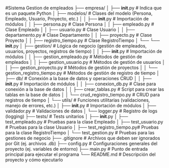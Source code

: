 #Sistema Gestion de empleados 
├── empresa/
│   ├── __init__.py            # Indica que es un paquete Python
│   ├── modelos/               # Clases del modelo (Persona, Empleado, Usuario, Proyecto, etc.)
│   │   ├── __init__.py        # Importación de módulos
│   │   ├── persona.py         # Clase Persona
│   │   ├── empleado.py        # Clase Empleado
│   │   ├── usuario.py         # Clase Usuario
│   │   ├── departamento.py    # Clase Departamento
│   │   ├── proyecto.py        # Clase Proyecto
│   │   ├── registro_tiempo.py # Clase RegistroTiempo
│   └── └── __init__.py
│   ├── gestion/               # Lógica de negocio (gestión de empleados, usuarios, proyectos, registros de tiempo)
│   │   ├── __init__.py        # Importación de módulos
│   │   ├── gestion_empleado.py  # Métodos de gestión de empleados
│   │   ├── gestion_usuario.py   # Métodos de gestión de usuarios
│   │   ├── gestion_proyecto.py  # Métodos de gestión de proyectos
│   │   └── gestion_registro_tiempo.py  # Métodos de gestión de registro de tiempo
│   ├── db/                    # Conexión a la base de datos y operaciones CRUD
│   │   ├── __init__.py        # Importación de módulos
│   │   ├── conexion_db.py     # Clase para conexión a la base de datos
│   │   ├── crear_tablas.py    # Script para crear las tablas en la base de datos
│   │   └── crud_registro_tiempo.py  # CRUD para registros de tiempo
│   └── utils/                 # Funciones utilitarias (validaciones, manejo de errores, etc.)
│       ├── __init__.py        # Importación de módulos
│       ├── validador.py       # Validaciones de datos
│       └── logger.py          # Registro de logs (logging)
├── tests/                     # Tests unitarios
│   ├── __init__.py
│   ├── test_empleado.py       # Pruebas para la clase Empleado
│   ├── test_usuario.py        # Pruebas para la clase Usuario
│   ├── test_registro_tiempo.py# Pruebas para la clase RegistroTiempo
│   └── test_gestion.py        # Pruebas para las gestiones de negocio
├── .gitignore                 # Archivos que deben ser ignorados por Git (ej. archivos .db)
├── config.py                  # Configuraciones generales del proyecto (ej. variables de entorno)
├── main.py                    # Punto de entrada principal para ejecutar el programa
└── README.md                  # Descripción del proyecto y cómo ejecutarlo
